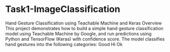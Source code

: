 # Task1-ImageClassification

Hand Gesture Classification using Teachable Machine and Keras
Overview
This project demonstrates how to build a simple hand gesture classification model using Teachable Machine by Google, and run predictions using Python and TensorFlow (Keras) with confidence score.
The model classifies hand gestures into the following categories:
Good
Hi
Ok

